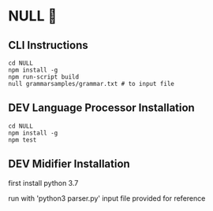 # NULL 🤷

## CLI Instructions

```
cd NULL
npm install -g
npm run-script build
null grammarsamples/grammar.txt # to input file
```


## DEV Language Processor Installation 
```
cd NULL
npm install -g
npm test
```

## DEV Midifier Installation

first install python 3.7

run with 'python3 parser.py'
input file provided for reference

